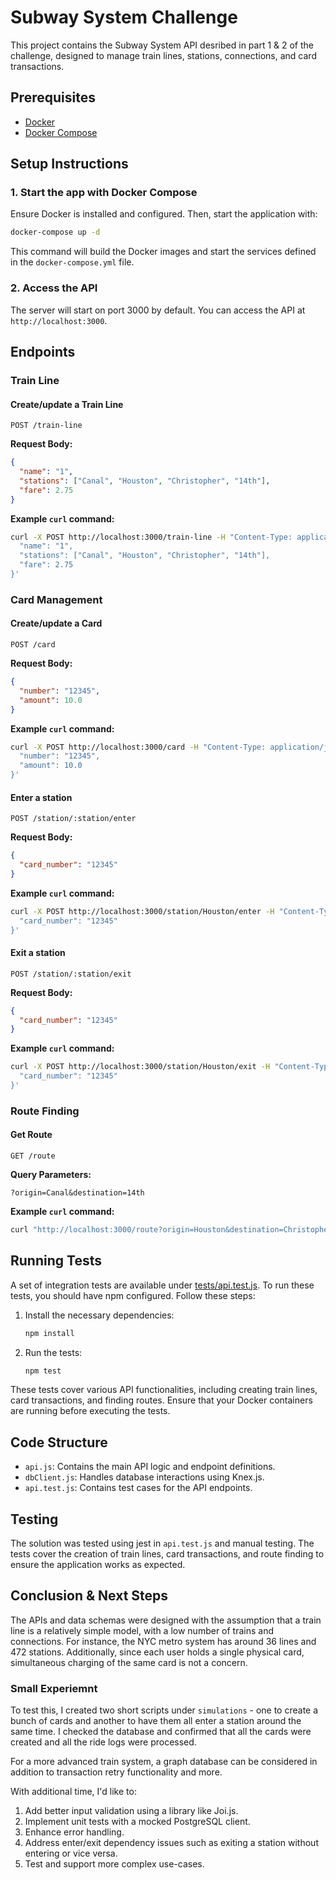 
# Subway System Challenge

This project contains the Subway System API desribed in part 1 & 2 of the challenge, designed to manage train lines, stations, connections, and card transactions. 

## Prerequisites
- [Docker](https://www.docker.com/)
- [Docker Compose](https://docs.docker.com/compose/)

## Setup Instructions

### 1. Start the app with Docker Compose

Ensure Docker is installed and configured. Then, start the application with:

```sh
docker-compose up -d
```

This command will build the Docker images and start the services defined in the `docker-compose.yml` file.

### 2. Access the API
The server will start on port 3000 by default. You can access the API at `http://localhost:3000`.

## Endpoints

### Train Line 

#### Create/update a Train Line

```http
POST /train-line
```

**Request Body:**

```json
{
  "name": "1",
  "stations": ["Canal", "Houston", "Christopher", "14th"],
  "fare": 2.75
}
```

**Example `curl` command:**

```sh
curl -X POST http://localhost:3000/train-line -H "Content-Type: application/json" -d '{
  "name": "1",
  "stations": ["Canal", "Houston", "Christopher", "14th"],
  "fare": 2.75
}'
```

### Card Management 

#### Create/update a Card

```http
POST /card
```

**Request Body:**

```json
{
  "number": "12345",
  "amount": 10.0
}
```

**Example `curl` command:**

```sh
curl -X POST http://localhost:3000/card -H "Content-Type: application/json" -d '{
  "number": "12345",
  "amount": 10.0
}'
```

#### Enter a station

```http
POST /station/:station/enter
```

**Request Body:**

```json
{
  "card_number": "12345"
}
```

**Example `curl` command:**

```sh
curl -X POST http://localhost:3000/station/Houston/enter -H "Content-Type: application/json" -d '{
  "card_number": "12345"
}'
```

#### Exit a station

```http
POST /station/:station/exit
```

**Request Body:**

```json
{
  "card_number": "12345"
}
```

**Example `curl` command:**

```sh
curl -X POST http://localhost:3000/station/Houston/exit -H "Content-Type: application/json" -d '{
  "card_number": "12345"
}'
```

### Route Finding

#### Get Route

```http
GET /route
```

**Query Parameters:**

```http
?origin=Canal&destination=14th
```

**Example `curl` command:**

```sh
curl "http://localhost:3000/route?origin=Houston&destination=Christopher"
```

## Running Tests

A set of integration tests are available under [tests/api.test.js](./tests/api.test.js). To run these tests, you should have npm configured. Follow these steps:

1. Install the necessary dependencies:

    ```sh
    npm install
    ```

2. Run the tests:

    ```sh
    npm test
    ```

These tests cover various API functionalities, including creating train lines, card transactions, and finding routes. Ensure that your Docker containers are running before executing the tests.

## Code Structure

- `api.js`: Contains the main API logic and endpoint definitions.
- `dbClient.js`: Handles database interactions using Knex.js.
- `api.test.js`: Contains test cases for the API endpoints.


## Testing

The solution was tested using jest in `api.test.js` and manual testing. The tests cover the creation of train lines, card transactions, and route finding to ensure the application works as expected.

## Conclusion & Next Steps
The APIs and data schemas were designed with the assumption that a train line is a relatively simple model, with a low number of trains and connections. For instance, the NYC metro system has around 36 lines and 472 stations. Additionally, since each user holds a single physical card, simultaneous charging of the same card is not a concern.

### Small Experiemnt
To test this, I created two short scripts under `simulations` - one to create a bunch of cards and another to have them all enter a station around the same time. I checked the database and confirmed that all the cards were created and all the ride logs were processed.


For a more advanced train system, a graph database can be considered in addition to transaction retry functionality and more.

With additional time, I'd like to:

1. Add better input validation using a library like Joi.js.
2. Implement unit tests with a mocked PostgreSQL client.
3. Enhance error handling.
4. Address enter/exit dependency issues such as exiting a station without entering or vice versa.
5. Test and support more complex use-cases.

